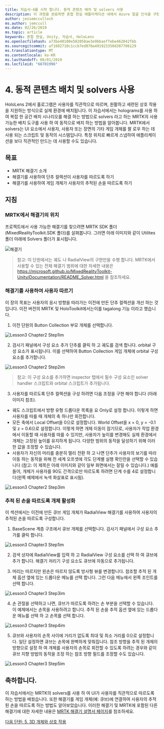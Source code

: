 ```yaml
---
title: 자습서-4를 시작 합니다. 동적 콘텐츠 배치 및 solvers 사용
description: 이 과정을 완료하면 혼합 현실 애플리케이션 내에서 Azure 얼굴 인식을 구현하는 방법을 이해할 수 있습니다.
author: jessemcculloch
ms.author: jemccull
ms.date: 02/26/2019
ms.topic: article
keywords: 혼합 현실, Unity, 자습서, HoloLens
ms.openlocfilehash: a73be40180e582058ae3e9bbaeffebe462042fbb
ms.sourcegitcommit: af1602710c1ccb7ed870a491923350d387706129
ms.translationtype: MT
ms.contentlocale: ko-KR
ms.lasthandoff: 08/01/2019
ms.locfileid: "68701996"
---
```

# <a name="4-placing-dynamic-content-and-using-solvers"></a>4. 동적 콘텐츠 배치 및 solvers 사용

HoloLens 2에서 홀로그램은 사용자를 직관적으로 따르며, 원활하고 세련된 상호 작용을 지원하는 방식으로 실제 환경에 배치됩니다. 이 자습서에서는 holograms를 사용 하 여 복잡 한 공간 배치 시나리오를 해결 하는 방법으로 solvers 라고 하는 MRTK의 사용 가능한 배치 도구를 사용 하 여 동적으로 배치 하는 방법을 알아봅니다. MRTK에서 solvers는 UI 요소에서 사용자, 사용자 또는 장면의 기타 게임 개체를 팔 로우 하는 데 사용 되는 스크립트 및 동작의 시스템입니다. 특정 위치로 빠르게 스냅하여 애플리케이션을 보다 직관적인 만드는 데 사용할 수도 있습니다. 

## <a name="objectives"></a>목표

* MRTK 해결기 소개
* 해결기를 사용하여 단추 컬렉션이 사용자를 따르도록 하기
* 해결기를 사용하여 게임 개체가 사용자의 추적된 손을 따르도록 하기

## <a name="instructions"></a>지침

### <a name="location-of-solvers-in-the-mrtk"></a>MRTK에서 해결기의 위치
 프로젝트에서 사용 가능한 해결기를 찾으려면 MRTK SDK 폴더(MixedRealityToolkit.SDK 폴더)를 살펴봅니다. 그러면 아래 이미지와 같이 Utilites 폴더 아래에 Solvers 폴더가 표시됩니다.

![해결기](images/lesson3_chapter1_step1im.PNG)

>참고: 이 단원에서는 궤도 나 RadialView의 구현만을 수행 합니다. MRTK에서 사용할 수 있는 전체 해결기 범위에 대한 자세한 내용은 https://microsoft.github.io/MixedRealityToolkit-Unity/Documentation/README_Solver.html 을 참조하세요.

### <a name="use-a-solver-to-follow-the-user"></a>해결기를 사용하여 사용자 따르기
이 장의 목표는 사용자의 응시 방향을 따라가는 이전에 만든 단추 컬렉션을 개선 하는 것입니다. 이전 버전의 MRTK 및 HoloToolkit에서는이를 tagalong 기능 이라고 했습니다.

1. 이전 단원의 Button Collection 부모 개체를 선택합니다.

![Lesson3 Chapter2 Step1im](images/Lesson3_chapter2_step1im.PNG)

2. 검사기 패널에서 구성 요소 추가 단추를 클릭 하 고 궤도를 검색 합니다. orbital 구성 요소가 표시됩니다. 이를 선택하여 Button Collection 게임 개체에 orbital 구성 요소를 추가합니다.

![Lesson3 Chapter2 Step2im](images/Lesson3_Chapter2_step2im.PNG)

>참고: 이 구성 요소를 추가하면 inspector 탭에서 필수 구성 요소인 solver handler 스크립트와 orbital 스크립트가 추가됩니다. 

3. 사용자를 따르도록 단추 컬렉션을 구성 하려면 다음 조정을 구현 해야 합니다 (아래 이미지 참조).
- 궤도 스크립트에서 방향 유형 드롭다운 목록을 요 Only로 설정 합니다. 이렇게 하면 사용자를 따를 때 개체의 축 하나만 회전합니다.
- 모든 축에서 Local Offset을 0으로 설정합니다. World Offset을 x = 0, y = -0.1 및 z = 0.6으로 설정합니다. 이렇게 하면 개체 이동이 잠기므로, 사용자가 작업 환경에서 이동할 때 사용자를 따를 수 있지만, 사용자가 높이를 변경해도 실제 환경에서 개체는 고정된 높이를 유지하게 됩니다. 다양한 범위의 동작을 달성하기 위해 이러한 값을 조정할 수 있습니다.
- 사용자가 자신의 머리를 충분히 멀리 전환 하 고 나면 단추가 사용자의 보기를 따라 이동 하는 동작을 위해 전 세계 오프셋에 각도 단계별 실행 확인란을 선택할 수 있습니다 (참고: 이 제목은 아래 이미지와 같이 일부 화면에서는 잘릴 수 있습니다.) 예를 들어, 개체가 사용자를 90도 간격으로만 따르도록 하려면 단계 수를 4로 설정합니다(왼쪽 예제에서 녹색 화살표로 표시됨). 

![Lesson3 Chapter2 Step3im](images/Lesson3_chapter2_step3im.PNG)

### <a name="enabling-objects-to-follow-tracked-hands"></a>추적 된 손을 따르도록 개체 활성화

이 섹션에서는 이전에 만든 큐브 게임 개체가 RadialView 해결기를 사용하여 사용자의 추적된 손을 따르도록 구성합니다.

1. BaseScene 계층 구조에서 큐브 개체를 선택합니다. 검사기 패널에서 구성 요소 추가를 클릭 합니다. 

![Lesson3 Chapter3 Step1im](images/Lesson3_Chapter3_step1im.PNG)

2. 검색 상자에 RadialView를 입력 하 고 RadialView 구성 요소를 선택 하 여 큐브에 추가 합니다. 해결기 처리기 구성 요소도 큐브에 자동으로 추가됩니다.

3. 머리는 따르지만 왼손은 따르지 않도록 방사형 뷰를 변경합니다. 참조할 추적 된 개체 옵션 옆에 있는 드롭다운 메뉴를 선택 합니다. 그런 다음 메뉴에서 왼쪽 조인트를 선택 합니다.

![Lesson3 Chapter3 Step3im](images/Lesson3_chapter3_step3im.PNG)

4. 손 관절을 선택하고 나면, 큐브가 따르도록 하려는 손 부분을 선택할 수 있습니다. 이 예제에서는 손목을 사용하려고 합니다. 추적 된 손을 추적 옵션 옆에 있는 드롭다운 메뉴를 선택 하 고 손목를 선택 합니다. 

![Lesson3 Chapter3 Step4im](images/Lesson3_chapter3_step4im.PNG)

5. 큐브와 사용자의 손목 사이에 거리가 없도록 최대 및 최소 거리를 0으로 설정합니다. 일단 설정하면 큐브는 손목에 완벽하게 맞춰집니다. 참조 방향을 추적 된 개체의 방향으로 설정 하 여 개체를 사용자의 손목로 회전할 수 있도록 하려는 경우와 같이 큐브 지향 방법의 동작을 조정 하는 참조 방향 필드를 조정할 수도 있습니다.

![Lesson3 Chapter3 Step5im](images/Lesson3_chapter3_step5im.PNG)

## <a name="congratulations"></a>축하합니다.
이 자습서에서는 MRTK의 solvers를 사용 하 여 UI가 사용자를 직관적으로 따르도록 하는 방법을 배웠습니다. 또한 해결기를 게임 개체(예: 큐브)에 연결하여 사용자의 추적된 손을 따르도록 하는 방법도 알아보았습니다. 이러한 해결기 및 MRTK에 포함된 다른 해결기에 대한 자세한 내용은 [MRTK 해결기 설명서 페이지](https://microsoft.github.io/MixedRealityToolkit-Unity/Documentation/README_Solver.html)를 참조하세요.

[다음 단원: 5.    3D 개체와 상호 작용](mrlearning-base-ch4.md)

